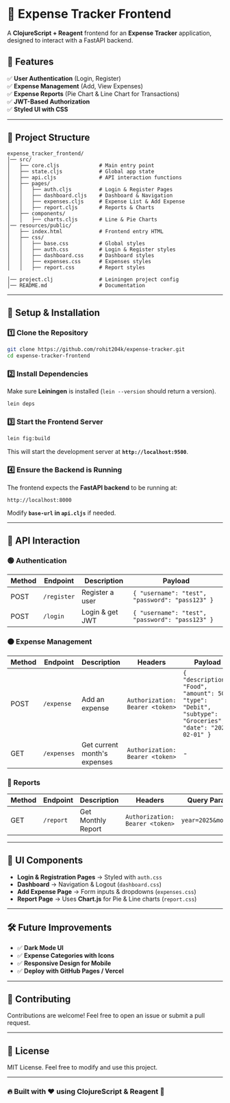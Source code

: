 # 🎨 Expense Tracker Frontend

A **ClojureScript + Reagent** frontend for an **Expense Tracker** application, designed to interact with a FastAPI backend.

## 📌 Features
✅ **User Authentication** (Login, Register)  
✅ **Expense Management** (Add, View Expenses)  
✅ **Expense Reports** (Pie Chart & Line Chart for Transactions)  
✅ **JWT-Based Authorization**  
✅ **Styled UI with CSS**  

---

## 📂 Project Structure
```
expense_tracker_frontend/
│── src/
│   ├── core.cljs             # Main entry point
│   ├── state.cljs            # Global app state
│   ├── api.cljs              # API interaction functions
│   ├── pages/
│   │   ├── auth.cljs         # Login & Register Pages
│   │   ├── dashboard.cljs    # Dashboard & Navigation
│   │   ├── expenses.cljs     # Expense List & Add Expense
│   │   ├── report.cljs       # Reports & Charts
│   ├── components/
│   │   ├── charts.cljs       # Line & Pie Charts
│── resources/public/
│   ├── index.html            # Frontend entry HTML
│   ├── css/
│   │   ├── base.css          # Global styles
│   │   ├── auth.css          # Login & Register styles
│   │   ├── dashboard.css     # Dashboard styles
│   │   ├── expenses.css      # Expenses styles
│   │   ├── report.css        # Report styles

│── project.clj               # Leiningen project config
│── README.md                 # Documentation
```

---

## 🔧 Setup & Installation

### **1️⃣ Clone the Repository**
```sh
git clone https://github.com/rohit204k/expense-tracker.git
cd expense-tracker-frontend
```

### **2️⃣ Install Dependencies**
Make sure **Leiningen** is installed (`lein --version` should return a version).
```sh
lein deps
```

### **3️⃣ Start the Frontend Server**
```sh
lein fig:build
```
This will start the development server at **`http://localhost:9500`**.

### **4️⃣ Ensure the Backend is Running**
The frontend expects the **FastAPI backend** to be running at:
```
http://localhost:8000
```
Modify **`base-url` in `api.cljs`** if needed.

---

## 🚀 API Interaction
### **🟢 Authentication**
| Method | Endpoint       | Description          | Payload |
|--------|---------------|----------------------|---------|
| POST   | `/register`   | Register a user      | `{ "username": "test", "password": "pass123" }` |
| POST   | `/login`      | Login & get JWT      | `{ "username": "test", "password": "pass123" }` |

### **🟠 Expense Management**
| Method | Endpoint      | Description              | Headers | Payload |
|--------|--------------|--------------------------|---------|---------|
| POST   | `/expense`   | Add an expense           | `Authorization: Bearer <token>` | `{ "description": "Food", "amount": 50, "type": "Debit", "subtype": "Groceries", "date": "2025-02-01" }` |
| GET    | `/expenses`  | Get current month's expenses | `Authorization: Bearer <token>` | - |

### **🔵 Reports**
| Method | Endpoint   | Description              | Headers | Query Params |
|--------|-----------|--------------------------|---------|--------------|
| GET    | `/report` | Get Monthly Report       | `Authorization: Bearer <token>` | `year=2025&month=2` |

---

## 🎨 UI Components
- **Login & Registration Pages** → Styled with `auth.css`
- **Dashboard** → Navigation & Logout (`dashboard.css`)
- **Add Expense Page** → Form inputs & dropdowns (`expenses.css`)
- **Report Page** → Uses **Chart.js** for Pie & Line charts (`report.css`)

---

## 🛠️ Future Improvements
- ✅ **Dark Mode UI**
- ✅ **Expense Categories with Icons**
- ✅ **Responsive Design for Mobile**
- ✅ **Deploy with GitHub Pages / Vercel**

---

## 🤝 Contributing
Contributions are welcome! Feel free to open an issue or submit a pull request. 

---

## 📜 License
MIT License. Feel free to modify and use this project.

---

### **🔥 Built with ❤️ using ClojureScript & Reagent 🚀**
